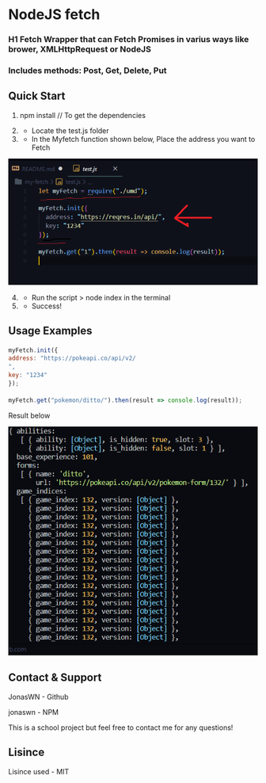 # NodeJS fetch

### H1 Fetch Wrapper that can Fetch Promises in varius ways like brower, XMLHttpRequest or NodeJS

### Includes methods: Post, Get, Delete, Put

## Quick Start

1. npm install // To get the dependencies

2. - Locate the test.js folder

3. - In the Myfetch function shown below, Place the address you want to Fetch

![Screenshot](readme_umd.png)

4. - Run the script > node index in the terminal

5. - Success!

## Usage Examples

```javascript
myFetch.init({
address: "https://pokeapi.co/api/v2/
",
key: "1234"
});

myFetch.get("pokemon/ditto/").then(result => console.log(result));
```

Result below

![Screenshot](pokeAPI.png)

## Contact & Support

JonasWN - Github

jonaswn - NPM

This is a school project but feel free to contact me for any questions!

## Lisince

Lisince used - MIT
